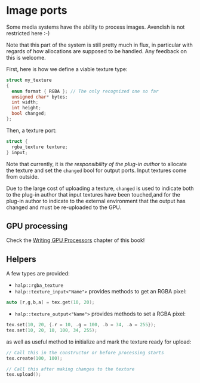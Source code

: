 # Image ports

Some media systems have the ability to process images. Avendish is not restricted here :-)

Note that this part of the system is still pretty much in flux, in particular with regards of how allocations are supposed to be handled.
Any feedback on this is welcome.

First, here is how we define a viable texture type:

```cpp
struct my_texture
{
  enum format { RGBA }; // The only recognized one so far
  unsigned char* bytes;
  int width;
  int height;
  bool changed;
};
```

Then, a texture port:

```cpp
struct {
  rgba_texture texture;
} input;
```

Note that currently, it is *the responsibility of the plug-in author* to allocate the texture and set the `changed` bool for output ports. Input textures come from outside.

Due to the large cost of uploading a texture, `changed` is used to indicate both to the plug-in author that input textures have been touched,and for the plug-in author to indicate to the external environment that the output has changed and must be re-uploaded to the GPU.


## GPU processing

Check the [Writing GPU Processors](../gpu/draw.md) chapter of this book!

## Helpers

A few types are provided:

* `halp::rgba_texture`
* `halp::texture_input<"Name">` provides methods to get an RGBA pixel: 

```cpp
auto [r,g,b,a] = tex.get(10, 20);
```

* `halp::texture_output<"Name">` provides methods to set a RGBA pixel: 

```cpp
tex.set(10, 20, {.r = 10, .g = 100, .b = 34, .a = 255});
tex.set(10, 20, 10, 100, 34, 255);
```

as well as useful method to initialize and mark the texture ready for upload: 

```cpp
// Call this in the constructor or before processing starts
tex.create(100, 100);

// Call this after making changes to the texture
tex.upload();
```

